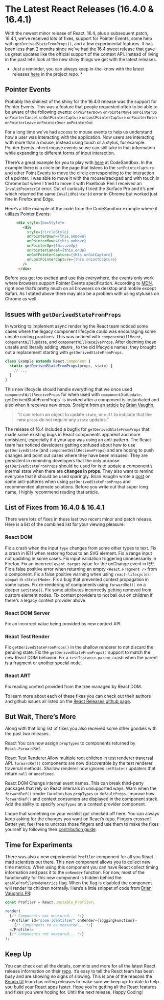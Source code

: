 # The Latest React Releases (16.4.0 & 16.4.1)

With the newest minor release of React, 16.4, plus a subsequent patch, 16.4.1, we’ve received lots of fixes, support for Pointer Events, some help with `getDerivedStateFromProps()`, and a few experimental features. It has been less than 2 months since we’ve had the 16.4 sweet release that gave us great updates like the official support of the context API. Instead of living in the past let’s look at the new shiny things we get with the latest releases.

* Just a reminder, you can always keep in-the-know with the latest releases [here](https://github.com/facebook/react/releases) in the project repo. *

##  Pointer Events

Probably the shiniest of the shiny for the 16.4.0 release was the support for Pointer Events. This was a feature that people requested often to be able to be aware of the following events:
`onPointerDown`
`onPointerMove`
`onPointerUp`
`onPointerCancel`
`onGotPointerCapture`
`onLostPointerCapture`
`onPointerEnter`
`onPointerLeave`
`onPointerOver`
`onPointerOut`

For a long time we’ve had access to mouse events to help us understand how a user was interacting with the application. Now users are interacting with more than a mouse, instead using touch or a stylus, for example. Pointer Events inherit mouse events so we can still take in that information while expanding to different forms of input interaction.

There’s a great example for you to play with [here](https://codesandbox.io/s/q83r7nrwv6) at CodeSandbox. In the example there is a circle on the page that listens to the `setPointerCapture` and other Point Events to move the circle corresponding to the interaction of a pointer. I was able to move it with the mouse/trackpad and with touch in Chrome but when I tried to move it with Pixelbook Pen I received an `InvalidPointerId` error.  Out of curiosity I tried the Surface Pro and it’s pen which returned the same `InvalidPointerId` error in Chrome but worked just fine in Firefox and Edge.

Here’s a little example of the code from the CodeSandbox example where it utilizes Pointer Events:

```html
     <div style={boxStyle}>
        <div
          style={circleStyle}
          onPointerDown={this.onDown}
          onPointerMove={this.onMove}
          onPointerUp={this.onUp}
          onPointerCancel={this.onUp}
          onGotPointerCapture={this.onGotCapture}
          onLostPointerCapture={this.onLostCapture}
        />
      </div>
```

Before you get too excited and use this everywhere, the events only work where browsers support Pointer Events specification. According to [MDN](https://developer.mozilla.org/en-US/docs/Web/API/Pointer_events), right now that’s pretty much on all browsers on desktop and mobile except Safari. As I stated above there may also be a problem with using styluses on Chrome as well.

## Issues with `getDerivedStateFromProps`

In working to implement async rendering the React team noticed some cases where the legacy component lifecycle could was encouraging some unsafe coding practices. This was noticed with `componentWillMount`, `componentWIllUpdate`, and `componentWillReceiveProps`. After deeming these unsafe and literally adding `UNSAFE_` to the old lifecycle names, they brought out a replacement starting with `getDerivedStateFromProps`.

```js
class Example extends React.Component {
  static getDerivedStateFromProps(props, state) {
    // ...
  }
}
```
This new lifecycle should handle everything that we once used `componentWillReceiveProps` for when used with `componentDidUpdate. `getDerivedStateFromProps` is invoked after a component is instantiated and also when it receives new props. Straight from an [article](https://reactjs.org/blog/2018/03/27/update-on-async-rendering.html) by [Brian Vaughn](https://github.com/bvaughn), 

>”It can return an object to update `state`, or `null` to indicate that the new `props` do not require any `state` updates.”

The release of 16.4 included a bugfix for `getDerivedStateFromProps` that made some existing bugs in React components apparent and more consistent, especially if it your app was using an anti-pattern. The React team has noticed developers getting confused about how to use `getDerivedState` (and `componentWillRecieveProps`) and are hoping to push changes and point out cases where they have been misused. They are persistent in reminding developers that the only purpose `getDerivedStateFromProps` should be used for is to update a component’s internal state when there are __changes in props__. They also want to remind everyone that it should be used sparingly. Brian Vaughn wrote a [post](https://reactjs.org/blog/2018/06/07/you-probably-dont-need-derived-state.html) on some anti-patterns when using `getDerivedStateFromProps` and recommended alternate solutions. Before you write out that super long name, I highly recommend reading that article.

## List of Fixes from 16.4.0 & 16.4.1
There were lots of fixes in these last two recent minor and patch release. Here is a list of the combined list for your viewing pleasure:

### React DOM
Fix a crash when the input `type` changes from some other types to text.
Fix a crash in IE11 when restoring focus to an SVG element.
Fix a range input not updating in some cases.
Fix input validation triggering unnecessarily in Firefox.
Fix an incorrect `event.target` value for the onChange event in IE9.
Fix a false positive error when returning an empty `<React.Fragment />` from a component.
Fix a false positive warning when using `react-lifecycles-compat` in `<StrictMode>`.
Fix a bug that prevented context propagation in some cases.
Fix re-rendering of components using `forwardRef()` on a deeper `setState()`.
Fix some attributes incorrectly getting removed from custom element nodes.
Fix context providers to not bail out on children if there's a legacy context provider above.

### React DOM Server
Fix an incorrect value being provided by new context API.

### React Test Render
Fix `getDerivedStateFromProps()` in the shallow renderer to not discard the pending state. 
Fix the `getDerivedStateFromProps()` support to match the new React DOM behavior.
Fix a `testInstance.parent` crash when the parent is a fragment or another special node.

### React ART
Fix reading context provided from the tree managed by React DOM.

To learn more about each of these fixes you can check out their authors and github issues all listed on the [React Releases github page](https://github.com/facebook/react/releases).

## But Wait, There’s More

Along with that long list of fixes you also received some other goodies with the past two releases.

React
You can now assign `propTypes` to components returned by `React.ForwardRef`.

React Test Renderer
Allow multiple root children in test renderer traversal API.
`forwardRef()` components are now discoverable by the test renderer traversal methods.
Shallow renderer now ignores `setState()` updaters that return `null` or `undefined`.

React DOM
Change internal event names. This can break third-party packages that rely on React internals in unsupported ways.
Warn when the `forwardRef()` render function has `propTypes` or `defaultProps`.
Improve how `forwardRef()` and context consumers are displayed in the component stack.
Add the ability to specify `propTypes` on a context provider component.

I hope that something on your wishlist got checked off here. You can always keep asking for the changes you want on React’s [repo](https://github.com/facebook/react/issues). Fingers crossed! Better yet, feel free to uncross those fingers and use them to make the fixes yourself by following their [contribution guide](https://github.com/facebook/react/blob/master/CONTRIBUTING.md).

## Time for Experiments

There was also a new experimental `Profiler` component for all you React mad scientists out there. This new component allows you to collect new time metrics. When using this component you can have React collect timing information and pass it to the `onRender` function. For now, most of the functionality for this new component is hidden behind the `enableProfileModeMetrics` flag. When the flag is disabled the component will render its children normally. Here’s a little snippet of code from [Brian Vaughn’s PR](https://github.com/facebook/react/pull/12745):

```js
const Profiler = React.unstable_Profiler;

render(
  {/* Components not measured... */}
  <Profiler id="some identifier" onRender={loggingFunction}>
    {/* Components to be measured... */}
  </Profiler>
  {/* Components not measured... */}
);
```

## Keep Up

You can check out all the details, commits and more for all the latest React release information on their [repo](https://github.com/facebook/react/releases). It’s easy to tell the React team has been busy and are showing no signs of slowing. This is one of the reasons the [Kendo UI](https://www.telerik.com/kendo-react-ui) team has rolling releases to make sure we keep up-to-date to help you build your React apps faster. Hope you’re getting all the React features and fixes you were hoping for. Until the next release, Happy Coding!
